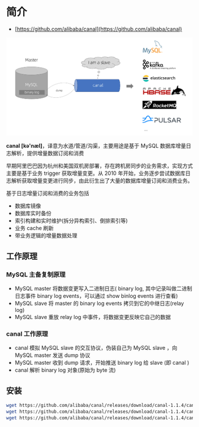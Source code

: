 # 简介

- [https://github.com/alibaba/canal](https://github.com/alibaba/canal)

![canal](./img/canal.png)

**canal [kə'næl]**，译意为水道/管道/沟渠，主要用途是基于 MySQL 数据库增量日志解析，提供增量数据订阅和消费

早期阿里巴巴因为杭州和美国双机房部署，存在跨机房同步的业务需求，实现方式主要是基于业务 trigger 获取增量变更。从 2010 年开始，业务逐步尝试数据库日志解析获取增量变更进行同步，由此衍生出了大量的数据库增量订阅和消费业务。

基于日志增量订阅和消费的业务包括

- 数据库镜像
- 数据库实时备份
- 索引构建和实时维护(拆分异构索引、倒排索引等)
- 业务 cache 刷新
- 带业务逻辑的增量数据处理

## 工作原理

### MySQL 主备复制原理

- MySQL master 将数据变更写入二进制日志( binary log, 其中记录叫做二进制日志事件 binary log events，可以通过 show binlog events 进行查看)
- MySQL slave 将 master 的 binary log events 拷贝到它的中继日志(relay log)
- MySQL slave 重放 relay log 中事件，将数据变更反映它自己的数据

### canal 工作原理

- canal 模拟 MySQL slave 的交互协议，伪装自己为 MySQL slave ，向 MySQL master 发送 dump 协议
- MySQL master 收到 dump 请求，开始推送 binary log 给 slave (即 canal )
- canal 解析 binary log 对象(原始为 byte 流)

## 安装

```bash
wget https://github.com/alibaba/canal/releases/download/canal-1.1.4/canal.deployer-1.1.4.tar.gz
wget https://github.com/alibaba/canal/releases/download/canal-1.1.4/canal.adapter-1.1.4.tar.gz
wget https://github.com/alibaba/canal/releases/download/canal-1.1.4/canal.admin-1.1.4.tar.gz
```
